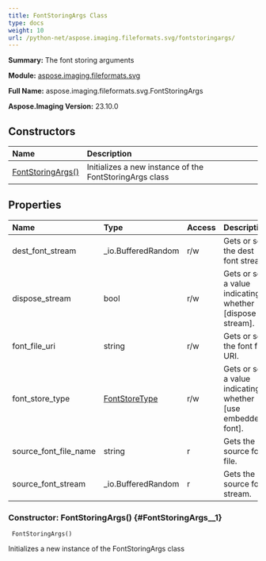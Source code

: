 ```yaml
---
title: FontStoringArgs Class
type: docs
weight: 10
url: /python-net/aspose.imaging.fileformats.svg/fontstoringargs/
---
```


**Summary:** The font storing arguments

**Module:** [aspose.imaging.fileformats.svg](/imaging/python-net/aspose.imaging.fileformats.svg/)

**Full Name:** aspose.imaging.fileformats.svg.FontStoringArgs

**Aspose.Imaging Version:** 23.10.0

## **Constructors**
| **Name** | **Description** |
| :- | :- |
| [FontStoringArgs()](#FontStoringArgs__1) | Initializes a new instance of the FontStoringArgs class |
## **Properties**
| **Name** | **Type** | **Access** | **Description** |
| :- | :- | :- | :- |
| dest_font_stream | _io.BufferedRandom | r/w | Gets or sets the dest font stream. |
| dispose_stream | bool | r/w | Gets or sets a value indicating whether [dispose stream]. |
| font_file_uri | string | r/w | Gets or sets the font file URI. |
| font_store_type | [FontStoreType](/imaging/python-net/aspose.imaging.fileformats.svg/fontstoretype) | r/w | Gets or sets a value indicating whether [use embedded font]. |
| source_font_file_name | string | r | Gets the source font file. |
| source_font_stream | _io.BufferedRandom | r | Gets the source font stream. |


### Constructor: FontStoringArgs() {#FontStoringArgs__1}


```
 FontStoringArgs() 
```

Initializes a new instance of the FontStoringArgs class


